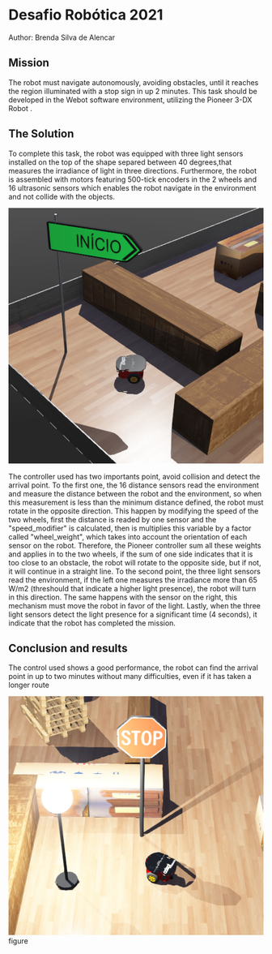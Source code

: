 # Desafio Robótica 2021
Author: Brenda Silva de Alencar

## Mission
  The robot must navigate autonomously, avoiding obstacles, until it reaches the region illuminated with a stop sign in up 2 minutes. This task should be developed in the Webot software environment, utilizing the Pioneer 3-DX Robot . 

## The Solution
  To complete this task, the robot was equipped with three light sensors installed on the top of the shape separed between 40 degrees,that measures the irradiance of light in three directions. Furthermore, the robot is assembled with motors featuring 500-tick encoders in the 2 wheels and 16 ultrasonic sensors which enables the robot navigate in the environment and not collide with the objects.
  
  ![](/Documents/robot_in_world.png)

  The controller used has two importants point, avoid collision and detect the arrival point. To the first one, the 16 distance sensors read the environment and measure the distance between the robot and the environment, so when this measurement is less than the minimum distance defined, the robot  must  rotate in the opposite direction. This happen by modifying the speed of the two wheels, first the distance is readed by one sensor and the "speed_modifier" is calculated, then is multiplies this variable by a factor called "wheel_weight", which takes into account the orientation of each sensor on the robot. Therefore, the Pioneer controller sum all these weights and applies in to the two wheels, if the sum of one side indicates that it is too close to an obstacle, the robot will rotate to the opposite side, but if not, it will continue in a straight line. To the second point, the three light sensors read the environment, if the left one measures the irradiance more than 65 W/m2 (threshould that indicate a higher light presence), the robot will turn in this direction. The same happens with the sensor on the right, this mechanism must move the robot in favor of the light. Lastly, when the three light sensors detect the light presence for a significant time (4 seconds), it indicate that the robot has completed the mission.
  
## Conclusion and results
  The control used shows a good performance, the robot can find the arrival point in up to two minutes without many difficulties, even if it has taken a longer route
  
  ![](/Documents/robot_stop.png)
  figure


